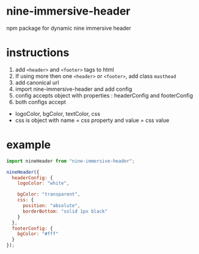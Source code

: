 # nine-immersive-header
npm package for dynamic nine immersive header


# instructions
1. add `<header>` and `<footer>` tags to html
2. If using more then one `<header>` or `<footer>`, add class `masthead`
2. add canonical url <meta property="og:url" content="urlgoeshere" >
3. import nine-immersive-header and add config
4. config accepts object with properties : headerConfig and footerConfig
5. both configs accept 
- logoColor, bgColor, textColor, css
- css is object with name = css property and value = css value

# example
```javascript
import nineHeader from "nine-immersive-header";

nineHeader({
  headerConfig: {
    logoColor: "white",

    bgColor: "transparent",
    css: {
      position: "absolute",
      borderBottom: "solid 1px black"
    }
  },
  footerConfig: {
    bgColor: "#fff"
  }
});




```
